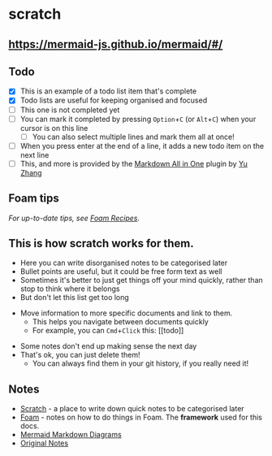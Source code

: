 # scratch

https://mermaid-js.github.io/mermaid/#/
---

## Todo

- [x] This is an example of a todo list item that's complete
- [x] Todo lists are useful for keeping organised and focused
- [ ] This one is not completed yet
- [ ] You can mark it completed by pressing `Option`+`C` (or `Alt`+`C`) when your cursor is on this line
  - [ ] You can also select multiple lines and mark them all at once!
- [ ] When you press enter at the end of a line, it adds a new todo item on the next line
- [ ] This, and more is provided by the [Markdown All in One](https://marketplace.visualstudio.com/items?itemName=yzhang.markdown-all-in-one) plugin by [Yu Zhang](https://github.com/yzhang-gh)

## Foam tips

_For up-to-date tips, see [Foam Recipes](https://foambubble.github.io/foam/recipes)._

## This is how scratch works for them.

- Here you can write disorganised notes to be categorised later
- Bullet points are useful, but it could be free form text as well
- Sometimes it's better to just get things off your mind quickly, rather than stop to think where it belongs
- But don't let this list get too long
* Move information to more specific documents and link to them.
  * This helps you navigate between documents quickly
  * For example, you can `Cmd`+`Click` this: [[todo]]
- Some notes don't end up making sense the next day
- That's ok, you can just delete them!
  - You can always find them in your git history, if you really need it!

## Notes

* [Scratch](scratch.md) - a place to write down quick notes to be categorised later
* [Foam](https://foambubble.github.io/foam/recipes) - notes on how to do things in Foam.  The **framework** used for this docs.
* [Mermaid Markdown Diagrams](https://mermaid-js.github.io/mermaid/#/examples)
* [Original Notes](https://docs.google.com/document/d/16WK2dH8fyIu7Lbd8C1ReLTvD8Y7KtmCEShiwswSSfOg/edit)